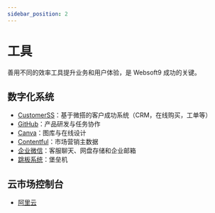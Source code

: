 ```yaml
---
sidebar_position: 2
---
```


# 工具

善用不同的效率工具提升业务和用户体验，是 Websoft9 成功的关键。

## 数字化系统

* [CustomerSS](https://weda.websoft9.com/adminportal/#/app/app-xm3atdwd?envType=prod/)：基于微搭的客户成功系统（CRM，在线购买，工单等）
* [GitHub](https://github.com/websoft9)：产品研发与任务协作
* [Canva](https://www.canva.cn/)：图库与在线设计
* [Contentful](https://contentful.com/)：市场营销主数据
* [企业微信](https://contentful.com/)：客服聊天、网盘存储和企业邮箱
* [跳板系统](http://47.75.113.190:9001/#/login)：堡垒机

## 云市场控制台

* [阿里云](https://msp.aliyun.com/)